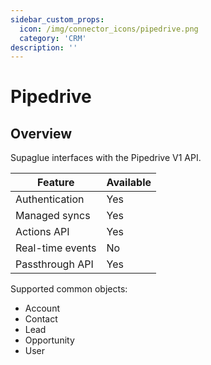 ```yaml
---
sidebar_custom_props:
  icon: /img/connector_icons/pipedrive.png
  category: 'CRM'
description: ''
---
```


# Pipedrive

## Overview

Supaglue interfaces with the Pipedrive V1 API.

| Feature                            | Available |
| ---------------------------------- | --------- |
| Authentication                     | Yes       |
| Managed syncs                      | Yes       |
| Actions API                        | Yes       |
| Real-time events                   | No        |
| Passthrough API                    | Yes       |

Supported common objects:

- Account
- Contact
- Lead
- Opportunity
- User
